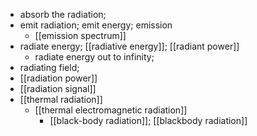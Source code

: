 - absorb the radiation;
- emit radiation; emit energy; emission
    - [[emission spectrum]]
- radiate energy; [[radiative energy]]; [[radiant power]]
    - radiate energy out to infinity; 
- radiating field; 
- [[radiation power]]
- [[radiation signal]]
- [[thermal radiation]]
    - [[thermal electromagnetic radiation]]
        - [[black-body radiation]]; [[blackbody radiation]]
